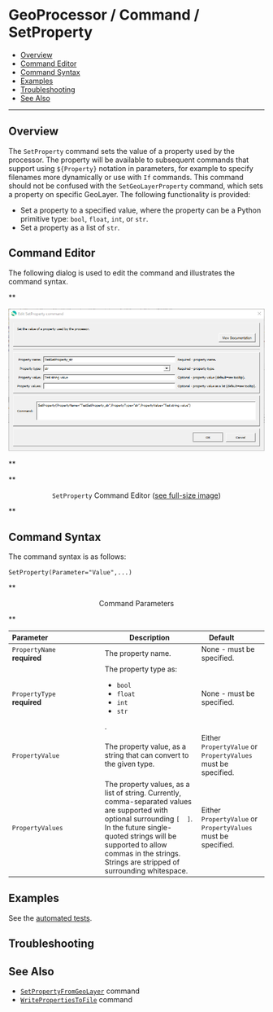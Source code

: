 # GeoProcessor / Command / SetProperty #

* [Overview](#overview)
* [Command Editor](#command-editor)
* [Command Syntax](#command-syntax)
* [Examples](#examples)
* [Troubleshooting](#troubleshooting)
* [See Also](#see-also)

-------------------------

## Overview ##

The `SetProperty` command sets the value of a property used by the processor. The
property will be available to subsequent commands that support using `${Property}` notation in
parameters, for example to specify filenames more dynamically or use with `If` commands. This
command should not be confused with the `SetGeoLayerProperty` command, which sets a
property on specific GeoLayer. The following functionality is provided:

* Set a property to a specified value, where the property can be a Python primitive type: `bool`, `float`,
`int`, or `str`.
* Set a property as a list of `str`.

## Command Editor ##

The following dialog is used to edit the command and illustrates the command syntax.

**<p style="text-align: center;">
![SetProperty](SetProperty.png)
</p>**

**<p style="text-align: center;">
`SetProperty` Command Editor (<a href="../SetProperty.png">see full-size image</a>)
</p>**

## Command Syntax ##

The command syntax is as follows:

```text
SetProperty(Parameter="Value",...)
```
**<p style="text-align: center;">
Command Parameters
</p>**

| **Parameter**&nbsp;&nbsp;&nbsp;&nbsp;&nbsp;&nbsp;&nbsp;&nbsp;&nbsp;&nbsp;&nbsp;&nbsp;&nbsp;&nbsp;&nbsp;&nbsp;&nbsp;&nbsp;&nbsp;&nbsp;&nbsp;&nbsp;&nbsp;&nbsp;&nbsp;&nbsp; | **Description** | **Default**&nbsp;&nbsp;&nbsp;&nbsp;&nbsp;&nbsp;&nbsp;&nbsp;&nbsp;&nbsp; |
| --------------|-----------------|----------------- |
| `PropertyName`<br>**required** | The property name. | None - must be specified. |
| `PropertyType`<br>**required** | The property type as:<ul><li>`bool`</li><li>`float`</li><li>`int`</li><li>`str`</li></ul>. | None - must be specified. |
| `PropertyValue` | The property value, as a string that can convert to the given type. | Either `PropertyValue` or `PropertyValues` must be specified. |
| `PropertyValues` | The property values, as a list of string.  Currently, comma-separated values are supported with optional surrounding `[  ]`. In the future single-quoted strings will be supported to allow commas in the strings.  Strings are stripped of surrounding whitespace. | Either `PropertyValue` or `PropertyValues` must be specified. |

## Examples ##

See the [automated tests](https://github.com/OpenWaterFoundation/owf-app-geoprocessor-python-test/tree/master/test/commands/SetProperty).

## Troubleshooting ##

## See Also ##

* [`SetPropertyFromGeoLayer`](../SetPropertyFromGeoLayer/SetPropertyFromGeoLayer.md) command
* [`WritePropertiesToFile`](../WritePropertiesToFile/WritePropertiesToFile.md) command
